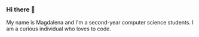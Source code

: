 ### Hi there 👋
My name is Magdalena and I'm a second-year computer science students. I am a curious individual who loves to code.
<!--
**mdhima/mdhima** is a ✨ _special_ ✨ repository because its `README.md` (this file) appears on your GitHub profile.

### Interests
Graphics, Software Development, and Programing Languages.

### What I Do:
Languages:
Python
Java
JavaScript
C
Batch 
Some HTML & CSS

### My Systems
Editors: Visual Studio Code, Atom


Here are some ideas to get you started:

- 🔭 I’m currently working on improving my CSS, HTML and JavaScript skills
- 🌱 I’m currently learning C
- 👯 I’m looking to collaborate on ...
- 🤔 I’m looking for help with ...
- 💬 Ask me about ...
- 📫 How to reach me: https://www.linkedin.com/in/magdalenadhima/
- 😄 Pronouns: ...
- ⚡ Fun fact: I'm good using Python, Java and JavaScript
-->
